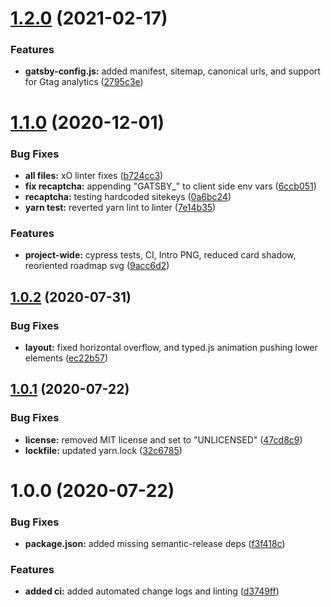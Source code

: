 # [1.2.0](https://github.com/ryparker/ryanparker.dev/compare/v1.1.0...v1.2.0) (2021-02-17)


### Features

* **gatsby-config.js:** added manifest, sitemap, canonical urls, and support for Gtag analytics ([2795c3e](https://github.com/ryparker/ryanparker.dev/commit/2795c3e994ac30462fa6cf7ec0ab55e90457c00c))

# [1.1.0](https://github.com/ryparker/ryanparker.dev/compare/v1.0.2...v1.1.0) (2020-12-01)


### Bug Fixes

* **all files:** xO linter fixes ([b724cc3](https://github.com/ryparker/ryanparker.dev/commit/b724cc35cc9b29b11a96176eaca603ac1f34000d))
* **fix recaptcha:** appending "GATSBY_" to client side env vars ([6ccb051](https://github.com/ryparker/ryanparker.dev/commit/6ccb05122784b0b55c7c416b2ce8d692515c99c8))
* **recaptcha:** testing hardcoded sitekeys ([0a6bc24](https://github.com/ryparker/ryanparker.dev/commit/0a6bc24a8df7cf529a665c1738afe4183eafe957))
* **yarn test:** reverted yarn lint to linter ([7e14b35](https://github.com/ryparker/ryanparker.dev/commit/7e14b35571b4a69c6c8a0189b083b1351986b338))


### Features

* **project-wide:** cypress tests, CI, Intro PNG, reduced card shadow, reoriented roadmap svg ([9acc6d2](https://github.com/ryparker/ryanparker.dev/commit/9acc6d2a185ced771ff838078c92788c63f2fdc4))

## [1.0.2](https://github.com/ryparker/ryanparker.dev/compare/v1.0.1...v1.0.2) (2020-07-31)


### Bug Fixes

* **layout:** fixed horizontal overflow, and typed.js animation pushing lower elements ([ec22b57](https://github.com/ryparker/ryanparker.dev/commit/ec22b57dcaf32b388a73b8ff314d8cbee99307b0))

## [1.0.1](https://github.com/ryparker/ryanparker.dev/compare/v1.0.0...v1.0.1) (2020-07-22)


### Bug Fixes

* **license:** removed MIT license and set to "UNLICENSED" ([47cd8c9](https://github.com/ryparker/ryanparker.dev/commit/47cd8c9edf6f07558c1aa8a82865fb13a26e7932))
* **lockfile:** updated yarn.lock ([32c6785](https://github.com/ryparker/ryanparker.dev/commit/32c67855e82d5bc6b9cfca7a421fb5a22a5f62e4))

# 1.0.0 (2020-07-22)


### Bug Fixes

* **package.json:** added missing semantic-release deps ([f3f418c](https://github.com/ryparker/ryanparker.dev/commit/f3f418c52771d53583db1a2042388c968897b29e))


### Features

* **added ci:** added automated change logs and linting ([d3749ff](https://github.com/ryparker/ryanparker.dev/commit/d3749ff31589f6a37e7219f04e3accafc63b0689))
